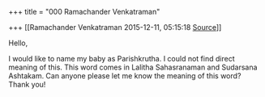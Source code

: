 +++
title = "000 Ramachander Venkatraman"

+++
[[Ramachander Venkatraman	2015-12-11, 05:15:18 [Source](https://groups.google.com/g/samskrita/c/QnH25qUSRMw)]]



Hello,  
  
I would like to name my baby as Parishkrutha. I could not find direct meaning of this. This word comes in Lalitha Sahasranaman and Sudarsana Ashtakam. Can anyone please let me know the meaning of this word? Thank you!

